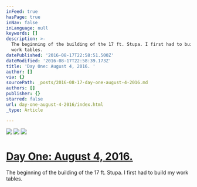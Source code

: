 ```yaml
---
inFeed: true
hasPage: true
inNav: false
inLanguage: null
keywords: []
description: >-
  The beginning of the building of the 17 ft. Stupa. I first had to build my
  work tables.
datePublished: '2016-08-17T22:58:51.500Z'
dateModified: '2016-08-17T22:58:39.173Z'
title: 'Day One: August 4, 2016. '
author: []
via: {}
sourcePath: _posts/2016-08-17-day-one-august-4-2016.md
authors: []
publisher: {}
starred: false
url: day-one-august-4-2016/index.html
_type: Article

---
```

![](https://the-grid-user-content.s3-us-west-2.amazonaws.com/3b5142e8-4949-48df-bd0a-eb9e1e648785.jpg)
![](https://the-grid-user-content.s3-us-west-2.amazonaws.com/0219c96c-0aff-4d3a-97bc-9fc92126ecc8.jpg)
![](https://the-grid-user-content.s3-us-west-2.amazonaws.com/e3f9866c-4539-416a-b908-2f397867c288.jpg)

# [Day One: August 4, 2016\. ][0]

The beginning of the building of the 17 ft. Stupa. I first had to build my work tables.

[0]: null